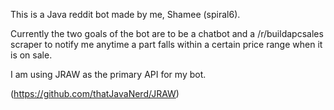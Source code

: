This is a Java reddit bot made by me, Shamee (spiral6).

Currently the two goals of the bot are to be a chatbot and a /r/buildapcsales scraper to notify me anytime a part falls within a certain price range when it is on sale.

I am using JRAW as the primary API for my bot.

(https://github.com/thatJavaNerd/JRAW)
